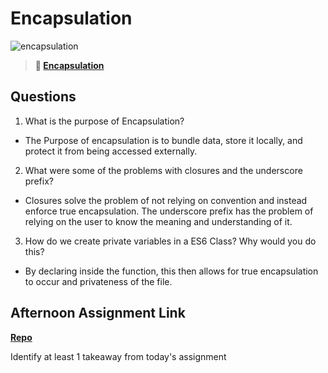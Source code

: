 # Encapsulation

![encapsulation](https://bcw.blob.core.windows.net/public/img/journals/5838157482080222)

> **📖 [Encapsulation](https://codeworksacademy.com/fs-student-guide/resources/wk3/02-Encapsulation)**

## Questions

1. What is the purpose of Encapsulation?

- The Purpose of encapsulation is to bundle data, store it locally, and protect it from being accessed externally.

2. What were some of the problems with closures and the underscore prefix?

- Closures solve the problem of not relying on convention and instead enforce true encapsulation. The underscore prefix has the problem of relying on the user to know the meaning and understanding of it.

3. How do we create private variables in a ES6 Class? Why would you do this?

- By declaring inside the function, this then allows for true encapsulation to occur and privateness of the file.

## Afternoon Assignment Link

**[Repo](https://github.com/Jakeepaulin/fall22-gregslist.git)**

Identify at least 1 takeaway from today's assignment
